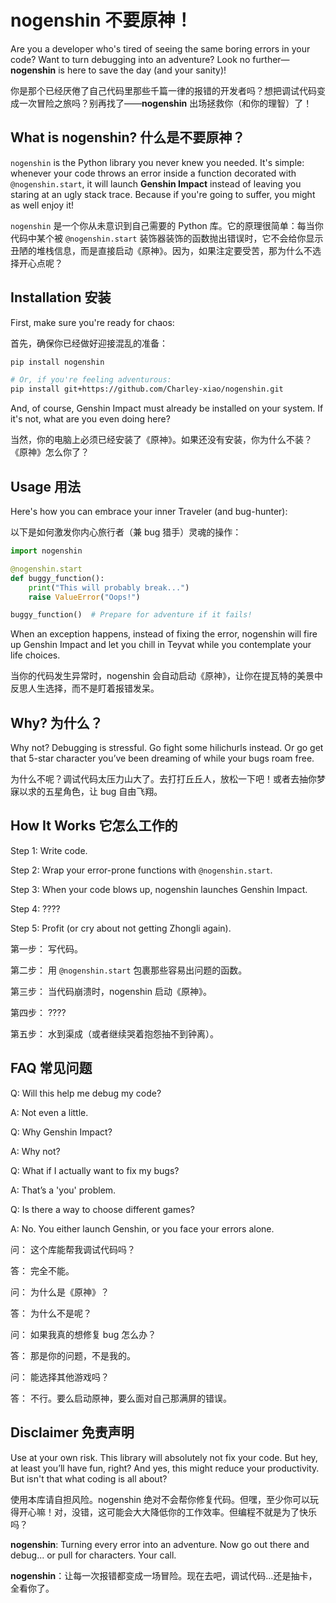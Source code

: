# nogenshin 不要原神！

Are you a developer who's tired of seeing the same boring errors in your code? Want to turn debugging into an adventure? Look no further—**nogenshin** is here to save the day (and your sanity)!

你是那个已经厌倦了自己代码里那些千篇一律的报错的开发者吗？想把调试代码变成一次冒险之旅吗？别再找了——**nogenshin** 出场拯救你（和你的理智）了！

## What is nogenshin? 什么是不要原神？

`nogenshin` is the Python library you never knew you needed. It's simple: whenever your code throws an error inside a function decorated with `@nogenshin.start`, it will launch **Genshin Impact** instead of leaving you staring at an ugly stack trace. Because if you're going to suffer, you might as well enjoy it!

`nogenshin` 是一个你从未意识到自己需要的 Python 库。它的原理很简单：每当你代码中某个被 `@nogenshin.start` 装饰器装饰的函数抛出错误时，它不会给你显示丑陋的堆栈信息，而是直接启动《原神》。因为，如果注定要受苦，那为什么不选择开心点呢？

## Installation 安装

First, make sure you're ready for chaos:

首先，确保你已经做好迎接混乱的准备：

```bash
pip install nogenshin

# Or, if you're feeling adventurous:
pip install git+https://github.com/Charley-xiao/nogenshin.git
```

And, of course, Genshin Impact must already be installed on your system. If it's not, what are you even doing here?

当然，你的电脑上必须已经安装了《原神》。如果还没有安装，你为什么不装？《原神》怎么你了？

## Usage 用法

Here's how you can embrace your inner Traveler (and bug-hunter):

以下是如何激发你内心旅行者（兼 bug 猎手）灵魂的操作：

```python
import nogenshin

@nogenshin.start
def buggy_function():
    print("This will probably break...")
    raise ValueError("Oops!")

buggy_function()  # Prepare for adventure if it fails!
```

When an exception happens, instead of fixing the error, nogenshin will fire up Genshin Impact and let you chill in Teyvat while you contemplate your life choices.

当你的代码发生异常时，nogenshin 会自动启动《原神》，让你在提瓦特的美景中反思人生选择，而不是盯着报错发呆。

## Why? 为什么？

Why not? Debugging is stressful. Go fight some hilichurls instead. Or go get that 5-star character you’ve been dreaming of while your bugs roam free.

为什么不呢？调试代码太压力山大了。去打打丘丘人，放松一下吧！或者去抽你梦寐以求的五星角色，让 bug 自由飞翔。

## How It Works 它怎么工作的

Step 1: Write code.

Step 2: Wrap your error-prone functions with `@nogenshin.start`.

Step 3: When your code blows up, nogenshin launches Genshin Impact.

Step 4: ????

Step 5: Profit (or cry about not getting Zhongli again).

第一步： 写代码。

第二步： 用 `@nogenshin.start` 包裹那些容易出问题的函数。

第三步： 当代码崩溃时，nogenshin 启动《原神》。

第四步： ????

第五步： 水到渠成（或者继续哭着抱怨抽不到钟离）。

## FAQ 常见问题

Q: Will this help me debug my code?

A: Not even a little.

Q: Why Genshin Impact?

A: Why not?

Q: What if I actually want to fix my bugs?

A: That’s a 'you' problem.

Q: Is there a way to choose different games?

A: No. You either launch Genshin, or you face your errors alone.

问： 这个库能帮我调试代码吗？

答： 完全不能。

问： 为什么是《原神》？

答： 为什么不是呢？

问： 如果我真的想修复 bug 怎么办？

答： 那是你的问题，不是我的。

问： 能选择其他游戏吗？

答： 不行。要么启动原神，要么面对自己那满屏的错误。

## Disclaimer 免责声明

Use at your own risk. This library will absolutely not fix your code. But hey, at least you’ll have fun, right? And yes, this might reduce your productivity. But isn't that what coding is all about?

使用本库请自担风险。nogenshin 绝对不会帮你修复代码。但嘿，至少你可以玩得开心嘛！对，没错，这可能会大大降低你的工作效率。但编程不就是为了快乐吗？

**nogenshin**: Turning every error into an adventure. Now go out there and debug... or pull for characters. Your call.

**nogenshin**：让每一次报错都变成一场冒险。现在去吧，调试代码...还是抽卡，全看你了。